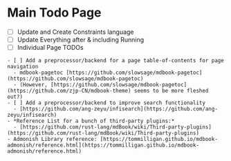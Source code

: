 # Main Todo Page

- [ ] Update and Create Constraints language
- [ ] Update Everything after & including Running
- [ ] Individual Page TODOs

<!--
Main tasks for Jan 4 meeting:

- Get Tim up to speed on mdbooks process (~3-5 mins)
- Discuss current state of docs, point out current flags (~3-5 mins)
- Walk through docs and try and get a better sense for refactoring structure (~20 mins)

```admonish todo title="TODO: Tim"
List of the TODOs that I have flagged for Tim to review
- [Overview](building-models/overview.md) - The language that I used may or may not be accurate and/or the best way of explaining things. I took a stab at it to the best of my ability but definitely have some missing pieces and potentially some innacuracies. Also some stuff that's missing and needs completion.
- Currently doesn't talk about the motivation/benefits for using models, perhaps its just a matter of transplating Lecture 1 content into docs?
- What is a better section name for `Built-Ins`?
- Connect the idea of Constraints and
  - Mention the overlap between Cardinality/Membership Formulas and Multiplicity.
- During phone discussion: Let's go through one at a time and find a good place for it in the documentation.

```

```admonish todo title="TODO"
- [ ] Add general overview page - what is a model? what is a predicate? What is an instance? What is a predicate? Very brief high level overview page (all material obviously covered in class, but supplementary nonetheless- maybe even pull from class notes?)
- [ ] Refactor Sigs page v1
  - [x] Sigs Basic
  - [x] Fields Basic
  - [ ] Elaborate 'Types' on Sigs Page
  - [ ] Provide Clearer Description for 'Field Multiplicity' on Sigs Page
  - [ ] Provide Clearer Context for "Low level details" - seems out of place and confusing. Maybe move it in addition to expanding upon it
- [ ] Provide Description for 'Arity' on Sigs Page (I would even consider adding a whole new page/entry for 'Arity' since its a fundamental concept that will also appear thoughtout, in relational expressions, ...,  in certain error messages and such)
- [ ] ...
- [ ] Go through the rest of the pages and expand this TODO list
``` -->

```admonish todo title="TODO (mdbook related)"
- [ ] Add a preprocessor/backend for a page table-of-contents for page navigation
  - mdbook-pagetoc [https://github.com/slowsage/mdbook-pagetoc](https://github.com/slowsage/mdbook-pagetoc)
  - (However, [https://github.com/slowsage/mdbook-pagetoc](https://github.com/zjp-CN/mdbook-theme) seems to be more fleshed out?)
- [ ] Add a preprocessor/backend to improve search functionality
  - [https://github.com/ang-zeyu/infisearch](https://github.com/ang-zeyu/infisearch)
- *Reference List for a bunch of third-party plugins:*
  - [https://github.com/rust-lang/mdBook/wiki/Third-party-plugins](https://github.com/rust-lang/mdBook/wiki/Third-party-plugins)
- Admonish Library reference: [https://tommilligan.github.io/mdbook-admonish/reference.html](https://tommilligan.github.io/mdbook-admonish/reference.html)

```
